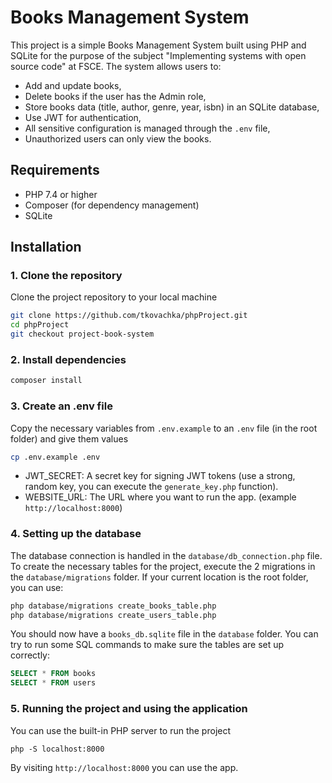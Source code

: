 # Books Management System

This project is a simple Books Management System built using PHP and SQLite for the purpose of the subject "Implementing systems with open source code" at FSCE.
The system allows users to:

- Add and update books,
- Delete books if the user has the Admin role,
- Store books data (title, author, genre, year, isbn) in an SQLite database,
- Use JWT for authentication,
- All sensitive configuration is managed through the `.env` file,
- Unauthorized users can only view the books.

## Requirements

- PHP 7.4 or higher
- Composer (for dependency management)
- SQLite 

## Installation

### 1. Clone the repository

Clone the project repository to your local machine

```bash
git clone https://github.com/tkovachka/phpProject.git
cd phpProject
git checkout project-book-system
```

### 2. Install dependencies
```bash
composer install
```


### 3. Create an .env file
Copy the necessary variables from `.env.example` to an `.env` file (in the root folder) and give them values
```bash
cp .env.example .env
```
- JWT_SECRET: A secret key for signing JWT tokens (use a strong, random key, you can execute the `generate_key.php` function).
- WEBSITE_URL: The URL where you want to run the app. (example `http://localhost:8000`)


### 4. Setting up the database
The database connection is handled in the `database/db_connection.php` file.
To create the necessary tables for the project, execute the 2 migrations in the `database/migrations` folder.
If your current location is the root folder, you can use:
```bash
php database/migrations create_books_table.php
php database/migrations create_users_table.php
```
You should now have a `books_db.sqlite` file in the `database` folder. 
You can try to run some SQL commands to make sure the tables are set up correctly:
```sql
SELECT * FROM books
SELECT * FROM users
```


### 5. Running the project and using the application
You can use the built-in PHP server to run the project
```
php -S localhost:8000
```
By visiting `http://localhost:8000` you can use the app.

